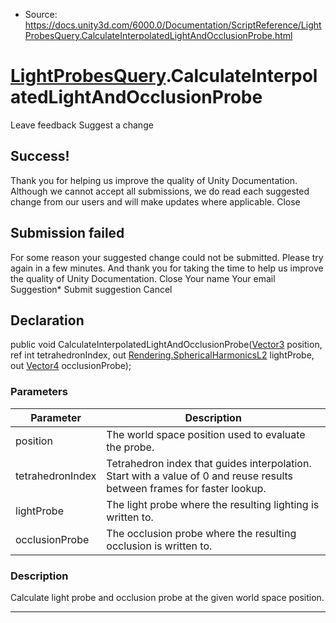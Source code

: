 * Source: https://docs.unity3d.com/6000.0/Documentation/ScriptReference/LightProbesQuery.CalculateInterpolatedLightAndOcclusionProbe.html

#  [LightProbesQuery](https://docs.unity3d.com/6000.0/Documentation/ScriptReference/LightProbesQuery.html).CalculateInterpolatedLightAndOcclusionProbe
Leave feedback
Suggest a change
## Success!
Thank you for helping us improve the quality of Unity Documentation. Although we cannot accept all submissions, we do read each suggested change from our users and will make updates where applicable.
Close
## Submission failed
For some reason your suggested change could not be submitted. Please <a>try again</a> in a few minutes. And thank you for taking the time to help us improve the quality of Unity Documentation.
Close
Your name Your email Suggestion* Submit suggestion
Cancel
## Declaration
public void CalculateInterpolatedLightAndOcclusionProbe([Vector3](https://docs.unity3d.com/6000.0/Documentation/ScriptReference/Vector3.html) position, ref int tetrahedronIndex, out [Rendering.SphericalHarmonicsL2](https://docs.unity3d.com/6000.0/Documentation/ScriptReference/Rendering.SphericalHarmonicsL2.html) lightProbe, out [Vector4](https://docs.unity3d.com/6000.0/Documentation/ScriptReference/Vector4.html) occlusionProbe); 
### Parameters
Parameter | Description  
---|---  
position | The world space position used to evaluate the probe.  
tetrahedronIndex | Tetrahedron index that guides interpolation. Start with a value of 0 and reuse results between frames for faster lookup.  
lightProbe | The light probe where the resulting lighting is written to.  
occlusionProbe | The occlusion probe where the resulting occlusion is written to.  
### Description
Calculate light probe and occlusion probe at the given world space position.
* * *
